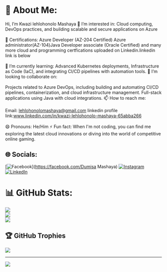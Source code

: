 
# 💫 About Me:
Hi, I’m Kwazi lehlohonolo Mashaya 👀 I’m interested in: Cloud computing, DevOps practices, and building scalable and secure applications on Azure<br><br>💼 Certifications:  Azure Developer (AZ-204 Certified) Azure administrator(AZ-104)Java Developer associate (Oracle Certified) and many more cloud and programming certfications uploaded on Linkedin.linkedin link is below<br><br>🌱 I’m currently learning: Advanced Kubernetes deployments, Infrastructure as Code (IaC), and integrating CI/CD pipelines with automation tools. 💞️ I’m looking to collaborate on:<br><br>Projects related to Azure DevOps, including building and automating CI/CD pipelines, containerization, and cloud infrastructure management. Full-stack applications using Java with cloud integrations. 📫 How to reach me:<br><br>Email: lehlohonolomashaya@gmail.com linkedin profile link:www.linkedin.com/in/kwazi-lehlohonolo-mashaya-65abba266<br><br>😄 Pronouns: He/Him ⚡ Fun fact: When I'm not coding, you can find me exploring the latest cloud innovations or diving into the world of competitive online gaming.


## 🌐 Socials:
[![Facebook](https://img.shields.io/badge/Facebook-%231877F2.svg?logo=Facebook&logoColor=white)](https://facebook.com/Dumisa Mashaya) [![Instagram](https://img.shields.io/badge/Instagram-%23E4405F.svg?logo=Instagram&logoColor=white)](https://instagram.com/snazzy7610) [![LinkedIn](https://img.shields.io/badge/LinkedIn-%230077B5.svg?logo=linkedin&logoColor=white)](https://linkedin.com/in/https://www.linkedin.com/in/kwazi-lehlohonolo-mashaya-65abba266?lipi=urn%3Ali%3Apage%3Ad_flagship3_profile_view_base_contact_details%3BIGQ6CMhaRaWExKRSq6Fl2A%3D%3D) 
# 📊 GitHub Stats:
![](https://github-readme-stats.vercel.app/api?username=Kwazi-code&theme=dark&hide_border=false&include_all_commits=false&count_private=false)<br/>
![](https://github-readme-streak-stats.herokuapp.com/?user=Kwazi-code&theme=dark&hide_border=false)<br/>
![](https://github-readme-stats.vercel.app/api/top-langs/?username=Kwazi-code&theme=dark&hide_border=false&include_all_commits=false&count_private=false&layout=compact)

## 🏆 GitHub Trophies
![](https://github-profile-trophy.vercel.app/?username=Kwazi-code&theme=radical&no-frame=false&no-bg=true&margin-w=4)

---
[![](https://visitcount.itsvg.in/api?id=Kwazi-code&icon=0&color=0)](https://visitcount.itsvg.in)

<!-- Proudly created with GPRM ( https://gprm.itsvg.in ) -->










